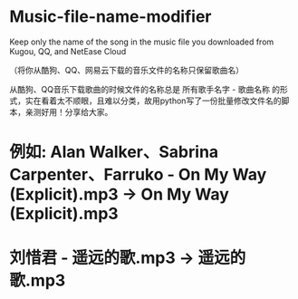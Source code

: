 # Music-file-name-modifier
Keep only the name of the song in the music file you downloaded from Kugou, QQ, and NetEase Cloud

（将你从酷狗、QQ、网易云下载的音乐文件的名称只保留歌曲名）

从酷狗、QQ音乐下载歌曲的时候文件的名称总是 所有歌手名字 - 歌曲名称 的形式，实在看着太不顺眼，且难以分类，故用python写了一份批量修改文件名的脚本，亲测好用！分享给大家。

# 例如: Alan Walker、Sabrina Carpenter、Farruko - On My Way (Explicit).mp3  ->  On My Way (Explicit).mp3
#       刘惜君 - 遥远的歌.mp3  ->  遥远的歌.mp3
